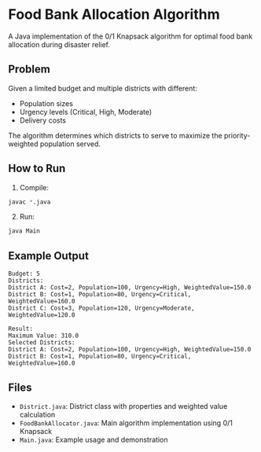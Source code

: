 # Food Bank Allocation Algorithm

A Java implementation of the 0/1 Knapsack algorithm for optimal food bank allocation during disaster relief.

## Problem
Given a limited budget and multiple districts with different:
- Population sizes
- Urgency levels (Critical, High, Moderate)
- Delivery costs

The algorithm determines which districts to serve to maximize the priority-weighted population served.

## How to Run
1. Compile:
```bash
javac *.java
```

2. Run:
```bash
java Main
```

## Example Output
```
Budget: 5
Districts:
District A: Cost=2, Population=100, Urgency=High, WeightedValue=150.0
District B: Cost=1, Population=80, Urgency=Critical, WeightedValue=160.0
District C: Cost=3, Population=120, Urgency=Moderate, WeightedValue=120.0

Result:
Maximum Value: 310.0
Selected Districts:
District A: Cost=2, Population=100, Urgency=High, WeightedValue=150.0
District B: Cost=1, Population=80, Urgency=Critical, WeightedValue=160.0
```

## Files
- `District.java`: District class with properties and weighted value calculation
- `FoodBankAllocator.java`: Main algorithm implementation using 0/1 Knapsack
- `Main.java`: Example usage and demonstration 
